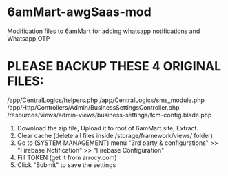 # 6amMart-awgSaas-mod
Modification files to 6amMart for adding whatsapp notifications and Whatsapp OTP
# PLEASE BACKUP THESE 4 ORIGINAL FILES:
/app/CentralLogics/helpers.php
/app/CentralLogics/sms_module.php
/app/Http/Controllers/Admin/BusinessSettingsController.php
/resources/views/admin-views/business-settings/fcm-config.blade.php

1. Download the zip file, Upload it to root of 6amMart site, Extract.
2. Clear cache (delete all files inside /storage/framework/views/ folder)
3. Go to (SYSTEM MANAGEMENT) menu "3rd party & configurations" >> "Firebase Notification" >> "Firebase Configuration"
4. Fill TOKEN (get it from arrocy.com)
5. Click "Submit" to save the settings
